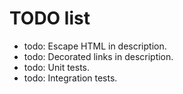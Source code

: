# TODO list

- todo: Escape HTML in description.
- todo: Decorated links in description.
- todo: Unit tests.
- todo: Integration tests.